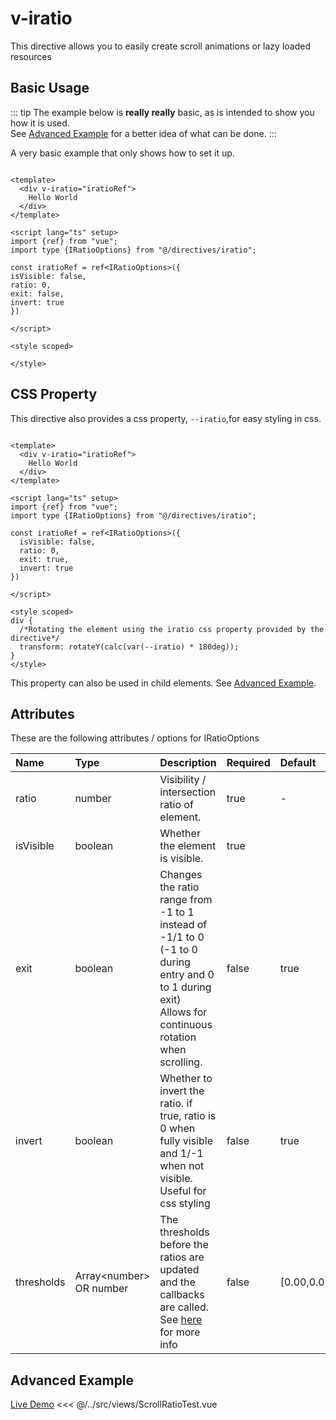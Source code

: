 # v-iratio

This directive allows you to easily create scroll animations or lazy loaded resources

## Basic Usage

::: tip
The example below is **really really** basic, as is intended to show you how it is used. <br/>
See [Advanced Example](#Advanced-Example) for a better idea of what can be done.
:::

A very basic example that only shows how to set it up.
```vue

<template>
  <div v-iratio="iratioRef">
    Hello World
  </div>
</template>

<script lang="ts" setup>
import {ref} from "vue";
import type {IRatioOptions} from "@/directives/iratio";

const iratioRef = ref<IRatioOptions>({
isVisible: false,
ratio: 0,
exit: false,
invert: true
})

</script>

<style scoped>

</style>

```

## CSS Property

This directive also provides a css property, `--iratio`,for easy styling in css.

```vue

<template>
  <div v-iratio="iratioRef">
    Hello World
  </div>
</template>

<script lang="ts" setup>
import {ref} from "vue";
import type {IRatioOptions} from "@/directives/iratio";

const iratioRef = ref<IRatioOptions>({
  isVisible: false,
  ratio: 0,
  exit: true,
  invert: true
})

</script>

<style scoped>
div {
  /*Rotating the element using the iratio css property provided by the directive*/
  transform: rotateY(calc(var(--iratio) * 180deg));
}
</style>

```
This property can also be used in child elements. See [Advanced Example](#Advanced-Example).
## Attributes
These are the following attributes / options for IRatioOptions

| Name       | Type                     | Description                                                                                                                                                                                                 | Required | Default                |
|:-----------|:-------------------------|:------------------------------------------------------------------------------------------------------------------------------------------------------------------------------------------------------------|:---------|:-----------------------|
| ratio      | number                   | Visibility / intersection ratio of element.<br/>                                                                                                                                                            | true     | -                      |
| isVisible  | boolean                  | Whether the element is visible.                                                                                                                                                                             | true     |                        |
| exit       | boolean                  | Changes the ratio range from -1 to 1 instead of -1/1 to 0 (-1 to 0 during entry and 0 to 1 during exit)<br> Allows for continuous rotation when scrolling.                                                  | false    | true                   |
| invert     | boolean                  | Whether to invert the ratio. if true, ratio is 0 when fully visible and 1/-1 when not visible. Useful for css styling                                                                                       | false    | true                   |
| thresholds | Array\<number> OR number | The thresholds before the ratios are updated and the callbacks are called.<br/> See <a href="https://developer.mozilla.org/en-US/docs/Web/API/Intersection_Observer_API#threshold"> here </a> for more info | false    | [0.00,0.01,...,0.99,1] |

## Advanced Example
[Live Demo](https://stackblitz.com/edit/examples-vyue42-viratio?file=src/App.vue)
<<< @/../src/views/ScrollRatioTest.vue
